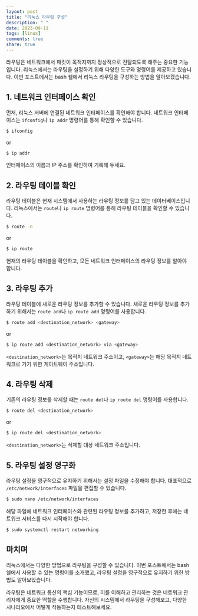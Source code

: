 ```yaml
---
layout: post
title: "리눅스 라우팅 구성"
description: " "
date: 2023-09-11
tags: [linux]
comments: true
share: true
---
```


라우팅은 네트워크에서 패킷이 목적지까지 정상적으로 전달되도록 해주는 중요한 기능입니다. 리눅스에서는 라우팅을 설정하기 위해 다양한 도구와 명령어를 제공하고 있습니다. 이번 포스트에서는 bash 쉘에서 리눅스 라우팅을 구성하는 방법을 알아보겠습니다.

## 1. 네트워크 인터페이스 확인

먼저, 리눅스 서버에 연결된 네트워크 인터페이스를 확인해야 합니다. 네트워크 인터페이스는 `ifconfig`나 `ip addr` 명령어를 통해 확인할 수 있습니다.

```bash
$ ifconfig
```
or
```bash
$ ip addr
```

인터페이스의 이름과 IP 주소를 확인하여 기록해 두세요.

## 2. 라우팅 테이블 확인

라우팅 테이블은 현재 시스템에서 사용하는 라우팅 정보를 담고 있는 데이터베이스입니다. 리눅스에서는 `route`나 `ip route` 명령어를 통해 라우팅 테이블을 확인할 수 있습니다.

```bash
$ route -n
```
or
```bash
$ ip route
```

현재의 라우팅 테이블을 확인하고, 모든 네트워크 인터페이스의 라우팅 정보를 알아야 합니다.

## 3. 라우팅 추가

라우팅 테이블에 새로운 라우팅 정보를 추가할 수 있습니다. 새로운 라우팅 정보를 추가하기 위해서는 `route add`나 `ip route add` 명령어를 사용합니다.

```bash
$ route add <destination_network> <gateway>
```
or
```bash
$ ip route add <destination_network> via <gateway>
```

`<destination_network>`는 목적지 네트워크 주소이고, `<gateway>`는 해당 목적지 네트워크로 가기 위한 게이트웨이 주소입니다.

## 4. 라우팅 삭제

기존의 라우팅 정보를 삭제할 때는 `route del`나 `ip route del` 명령어를 사용합니다.

```bash
$ route del <destination_network>
```
or
```bash
$ ip route del <destination_network>
```

`<destination_network>`는 삭제할 대상 네트워크 주소입니다.

## 5. 라우팅 설정 영구화

라우팅 설정을 영구적으로 유지하기 위해서는 설정 파일을 수정해야 합니다. 대표적으로 `/etc/network/interfaces` 파일을 편집할 수 있습니다.

```bash
$ sudo nano /etc/network/interfaces
```

해당 파일에 네트워크 인터페이스와 관련된 라우팅 정보를 추가하고, 저장한 후에는 네트워크 서비스를 다시 시작해야 합니다.

```bash
$ sudo systemctl restart networking
```

## 마치며

리눅스에서는 다양한 방법으로 라우팅을 구성할 수 있습니다. 이번 포스트에서는 bash 쉘에서 사용할 수 있는 명령어를 소개했고, 라우팅 설정을 영구적으로 유지하기 위한 방법도 알아보았습니다.

라우팅은 네트워크 통신의 핵심 기능이므로, 이를 이해하고 관리하는 것은 네트워크 관리자에게 중요한 역할을 수행합니다. 자신의 시스템에서 라우팅을 구성해보고, 다양한 시나리오에서 어떻게 작동하는지 테스트해보세요.